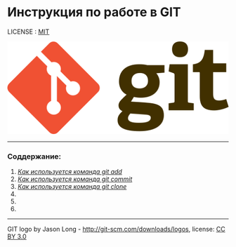 # **Инструкция по работе в GIT**

LICENSE : [MIT](./LICENSE.MD)

![Логотип программы](./assets/512px-Git-logo.svg.png)



---

### <strong>Соддержание:</strong>

1. [*Как используется команда git add*](./add.md)
2. [*Как используется команда git commit*](./commit.md)
3. [*Как используется команда git clone*](./clone.md)
4. 
5. 
6. 





---
GIT logo by Jason Long - http://git-scm.com/downloads/logos, license: [CC BY 3.0](https://creativecommons.org/licenses/by/3.0/)




